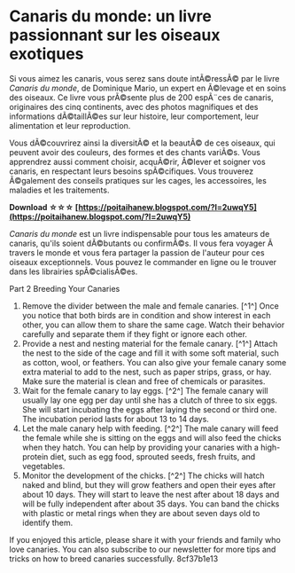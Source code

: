 # Canaris du monde: un livre passionnant sur les oiseaux exotiques
 
Si vous aimez les canaris, vous serez sans doute intÃ©ressÃ© par le livre *Canaris du monde*, de Dominique Mario, un expert en Ã©levage et en soins des oiseaux. Ce livre vous prÃ©sente plus de 200 espÃ¨ces de canaris, originaires des cinq continents, avec des photos magnifiques et des informations dÃ©taillÃ©es sur leur histoire, leur comportement, leur alimentation et leur reproduction.
 
Vous dÃ©couvrirez ainsi la diversitÃ© et la beautÃ© de ces oiseaux, qui peuvent avoir des couleurs, des formes et des chants variÃ©s. Vous apprendrez aussi comment choisir, acquÃ©rir, Ã©lever et soigner vos canaris, en respectant leurs besoins spÃ©cifiques. Vous trouverez Ã©galement des conseils pratiques sur les cages, les accessoires, les maladies et les traitements.
 
**Download ☆☆☆ [https://poitaihanew.blogspot.com/?l=2uwqY5](https://poitaihanew.blogspot.com/?l=2uwqY5)**


 
*Canaris du monde* est un livre indispensable pour tous les amateurs de canaris, qu'ils soient dÃ©butants ou confirmÃ©s. Il vous fera voyager Ã  travers le monde et vous fera partager la passion de l'auteur pour ces oiseaux exceptionnels. Vous pouvez le commander en ligne ou le trouver dans les librairies spÃ©cialisÃ©es.

Part 2 Breeding Your Canaries
 
1. Remove the divider between the male and female canaries. [^1^] Once you notice that both birds are in condition and show interest in each other, you can allow them to share the same cage. Watch their behavior carefully and separate them if they fight or ignore each other.
2. Provide a nest and nesting material for the female canary. [^1^] Attach the nest to the side of the cage and fill it with some soft material, such as cotton, wool, or feathers. You can also give your female canary some extra material to add to the nest, such as paper strips, grass, or hay. Make sure the material is clean and free of chemicals or parasites.
3. Wait for the female canary to lay eggs. [^2^] The female canary will usually lay one egg per day until she has a clutch of three to six eggs. She will start incubating the eggs after laying the second or third one. The incubation period lasts for about 13 to 14 days.
4. Let the male canary help with feeding. [^2^] The male canary will feed the female while she is sitting on the eggs and will also feed the chicks when they hatch. You can help by providing your canaries with a high-protein diet, such as egg food, sprouted seeds, fresh fruits, and vegetables.
5. Monitor the development of the chicks. [^2^] The chicks will hatch naked and blind, but they will grow feathers and open their eyes after about 10 days. They will start to leave the nest after about 18 days and will be fully independent after about 35 days. You can band the chicks with plastic or metal rings when they are about seven days old to identify them.

If you enjoyed this article, please share it with your friends and family who love canaries. You can also subscribe to our newsletter for more tips and tricks on how to breed canaries successfully.
 8cf37b1e13
 
